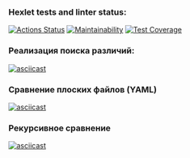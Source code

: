 ### Hexlet tests and linter status:
[![Actions Status](https://github.com/alekseychudinov/python-project-lvl2/workflows/hexlet-check/badge.svg)](https://github.com/alekseychudinov/python-project-lvl2/actions)     [![Maintainability](https://api.codeclimate.com/v1/badges/a99a88d28ad37a79dbf6/maintainability)](https://codeclimate.com/github/codeclimate/codeclimate/maintainability)   [![Test Coverage](https://api.codeclimate.com/v1/badges/a99a88d28ad37a79dbf6/test_coverage)](https://codeclimate.com/github/codeclimate/codeclimate/test_coverage)  

### Реализация поиска различий:
[![asciicast](https://asciinema.org/a/4mFjxorafRB34HGLdrmjEE0vy.svg)](https://asciinema.org/a/4mFjxorafRB34HGLdrmjEE0vy)

### Сравнение плоских файлов (YAML)
[![asciicast](https://asciinema.org/a/502786.svg)](https://asciinema.org/a/502786)

### Рекурсивное сравнение
[![asciicast](https://asciinema.org/a/504148.svg)](https://asciinema.org/a/504148)

